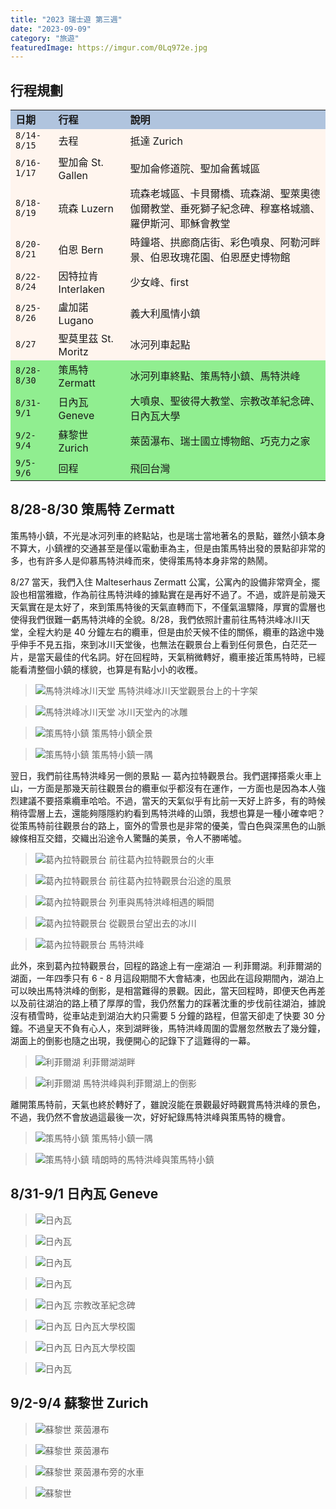 ```yaml
---
title: "2023 瑞士遊 第三週"
date: "2023-09-09"
category: "旅遊"
featuredImage: https://imgur.com/0Lq972e.jpg
---
```


## 行程規劃
<table bgcolor="SeaShell">
  <tr bgcolor="LightSteelBlue">
    <td><strong>日期</strong></td>
    <td><strong>行程</strong></td>
    <td><strong>說明</strong></td>
  </tr>
  <tr>
    <td><code>8/14-8/15</code></td>
    <td>去程</td>
    <td>抵達 Zurich</td>
  </tr>
  <tr>
    <td><code>8/16-1/17</code></td>
    <td>聖加侖 St. Gallen</td>
    <td>聖加侖修道院、聖加侖舊城區</td>
  </tr>
  <tr>
    <td><code>8/18-8/19</code></td>
    <td>琉森 Luzern</td>
    <td>琉森老城區、卡貝爾橋、琉森湖、聖萊奧德伽爾教堂、垂死獅子紀念碑、穆塞格城牆、羅伊斯河、耶穌會教堂</td>
  </tr>
  <tr>
    <td><code>8/20-8/21</code></td>
    <td>伯恩 Bern</td>
    <td>時鐘塔、拱廊商店街、彩色噴泉、阿勒河畔景、伯恩玫瑰花園、伯恩歷史博物館</td>
  </tr>
  <tr>
    <td><code>8/22-8/24</code></td>
    <td>因特拉肯 Interlaken</td>
    <td>少女峰、first</td>
  </tr>
  <tr>
    <td><code>8/25-8/26</code></td>
    <td>盧加諾 Lugano</td>
    <td>義大利風情小鎮</td>
  </tr>
  <tr>
    <td><code>8/27</code></td>
    <td>聖莫里茲 St. Moritz</td>
    <td>冰河列車起點</td>
  </tr>
  <tr bgcolor="LightGreen">
    <td><code>8/28-8/30</code></td>
    <td>策馬特 Zermatt</td>
    <td>冰河列車終點、策馬特小鎮、馬特洪峰</td>
  </tr>
  <tr bgcolor="LightGreen">
    <td><code>8/31-9/1</code></td>
    <td>日內瓦 Geneve</td>
    <td>大噴泉、聖彼得大教堂、宗教改革紀念碑、日內瓦大學</td>
  </tr>
  <tr bgcolor="LightGreen">
    <td><code>9/2-9/4</code></td>
    <td>蘇黎世 Zurich</td>
    <td>萊茵瀑布、瑞士國立博物館、巧克力之家</td>
  </tr>
  <tr bgcolor="LightGreen">
    <td><code>9/5-9/6</code></td>
    <td>回程</td>
    <td>飛回台灣</td>
  </tr>
</table>

## 8/28-8/30 策馬特 Zermatt
策馬特小鎮，不光是冰河列車的終點站，也是瑞士當地著名的景點，雖然小鎮本身不算大，小鎮裡的交通甚至是僅以電動車為主，但是由策馬特出發的景點卻非常的多，也有許多人是仰慕馬特洪峰而來，使得策馬特本身非常的熱鬧。

8/27 當天，我們入住 Malteserhaus Zermatt 公寓，公寓內的設備非常齊全，擺設也相當雅緻，作為前往馬特洪峰的據點實在是再好不過了。不過，或許是前幾天天氣實在是太好了，來到策馬特後的天氣直轉而下，不僅氣溫驟降，厚實的雲層也使得我們很難一虧馬特洪峰的全貌。8/28，我們依照計畫前往馬特洪峰冰川天堂，全程大約是 40 分鐘左右的纜車，但是由於天候不佳的關係，纜車的路途中幾乎伸手不見五指，來到冰川天堂後，也無法在觀景台上看到任何景色，白茫茫一片，是當天最佳的代名詞。好在回程時，天氣稍微轉好，纜車接近策馬特時，已經能看清整個小鎮的樣貌，也算是有點小小的收穫。

> ![馬特洪峰冰川天堂](https://imgur.com/raZT1xm.jpg)
> 馬特洪峰冰川天堂觀景台上的十字架

> ![馬特洪峰冰川天堂](https://imgur.com/0sP46Em.jpg)
> 冰川天堂內的冰雕

> ![策馬特小鎮](https://imgur.com/rWOf6Gj.jpg)
> 策馬特小鎮全景

> ![策馬特小鎮](https://imgur.com/Kv1Dquk.jpg)
> 策馬特小鎮一隅

翌日，我們前往馬特洪峰另一側的景點 — 葛內拉特觀景台。我們選擇搭乘火車上山，一方面是那幾天前往觀景台的纜車似乎都沒有在運作，一方面也是因為本人強烈建議不要搭乘纜車哈哈。不過，當天的天氣似乎有比前一天好上許多，有的時候稍待雲層上去，還能夠隱隱約約看到馬特洪峰的山頭，我想也算是一種小確幸吧？從策馬特前往觀景台的路上，窗外的雪景也是非常的優美，雪白色與深黑色的山脈線條相互交錯，交織出沿途令人驚豔的美景，令人不勝唏噓。

> ![葛內拉特觀景台](https://imgur.com/da2MG21.jpg)
> 前往葛內拉特觀景台的火車

> ![葛內拉特觀景台](https://imgur.com/rtgJRUz.jpg)
> 前往葛內拉特觀景台沿途的風景

> ![葛內拉特觀景台](https://imgur.com/yn2nPR7.jpg)
> 列車與馬特洪峰相遇的瞬間

> ![葛內拉特觀景台](https://imgur.com/TMkGoa3.jpg)
> 從觀景台望出去的冰川

> ![葛內拉特觀景台](https://imgur.com/W6Zu264.jpg)
> 馬特洪峰

此外，來到葛內拉特觀景台，回程的路途上有一座湖泊 — 利菲爾湖。利菲爾湖的湖面，一年四季只有 6 - 8 月這段期間不大會結凍，也因此在這段期間內，湖泊上可以映出馬特洪峰的倒影，是相當難得的景觀。因此，當天回程時，即便天色再差以及前往湖泊的路上積了厚厚的雪，我仍然奮力的踩著沈重的步伐前往湖泊，據說沒有積雪時，從車站走到湖泊大約只需要 5 分鐘的路程，但當天卻走了快要 30 分鐘。不過皇天不負有心人，來到湖畔後，馬特洪峰周圍的雲層忽然散去了幾分鐘，湖面上的倒影也隨之出現，我便開心的記錄下了這難得的一幕。

> ![利菲爾湖](https://imgur.com/LoicXXP.jpg)
> 利菲爾湖湖畔

> ![利菲爾湖](https://imgur.com/0Lq972e.jpg)
> 馬特洪峰與利菲爾湖上的倒影

離開策馬特前，天氣也終於轉好了，雖說沒能在景觀最好時觀賞馬特洪峰的景色，不過，我仍然不會放過這最後一次，好好紀錄馬特洪峰與策馬特的機會。

> ![策馬特小鎮](https://imgur.com/xuZy1qe.jpg)
> 策馬特小鎮一隅

> ![策馬特小鎮](https://imgur.com/Ji7n3GE.jpg)
> 晴朗時的馬特洪峰與策馬特小鎮

## 8/31-9/1 日內瓦 Geneve

> ![日內瓦](https://imgur.com/8nTkKwH.jpg)

> ![日內瓦](https://imgur.com/HS85XPH.jpg)

> ![日內瓦](https://imgur.com/coteySW.jpg)

> ![日內瓦](https://imgur.com/DeIYJPP.jpg)

> ![日內瓦](https://imgur.com/I7Q4Al6.jpg)
> 宗教改革紀念碑

> ![日內瓦](https://imgur.com/CSmV2Cx.jpg)
> 日內瓦大學校園

> ![日內瓦](https://imgur.com/X1GE9ib.jpg)
> 日內瓦大學校園

> ![日內瓦](https://imgur.com/hntKuBi.jpg)


## 9/2-9/4 蘇黎世 Zurich

> ![蘇黎世](https://imgur.com/7qmze7g.jpg)
> 萊茵瀑布

> ![蘇黎世](https://imgur.com/WwKfBsd.jpg)
> 萊茵瀑布

> ![蘇黎世](https://imgur.com/1Ds7aa7.jpg)
> 萊茵瀑布旁的水車

> ![蘇黎世](https://imgur.com/WtMzfLy.jpg)
> 